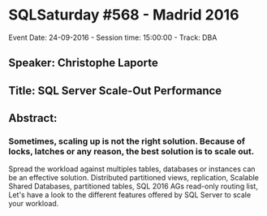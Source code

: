 # SQLSaturday #568 - Madrid 2016
Event Date: 24-09-2016 - Session time: 15:00:00 - Track: DBA
## Speaker: Christophe Laporte
## Title: SQL Server Scale-Out  Performance
## Abstract:
### Sometimes, scaling up is not the right solution. Because of locks, latches or any reason, the best solution is to scale out.
Spread the workload against multiples tables, databases or instances can be an effective solution.
Distributed partitioned views, replication, Scalable Shared Databases, partitioned tables, SQL 2016 AGs read-only routing list, 
Let's have a look to the different features offered by SQL Server to scale your workload.
